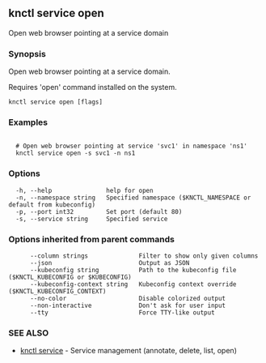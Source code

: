 ## knctl service open

Open web browser pointing at a service domain

### Synopsis

Open web browser pointing at a service domain.

Requires 'open' command installed on the system.

```
knctl service open [flags]
```

### Examples

```

  # Open web browser pointing at service 'svc1' in namespace 'ns1'
  knctl service open -s svc1 -n ns1
```

### Options

```
  -h, --help               help for open
  -n, --namespace string   Specified namespace ($KNCTL_NAMESPACE or default from kubeconfig)
  -p, --port int32         Set port (default 80)
  -s, --service string     Specified service
```

### Options inherited from parent commands

```
      --column strings              Filter to show only given columns
      --json                        Output as JSON
      --kubeconfig string           Path to the kubeconfig file ($KNCTL_KUBECONFIG or $KUBECONFIG)
      --kubeconfig-context string   Kubeconfig context override ($KNCTL_KUBECONFIG_CONTEXT)
      --no-color                    Disable colorized output
      --non-interactive             Don't ask for user input
      --tty                         Force TTY-like output
```

### SEE ALSO

* [knctl service](knctl_service.md)	 - Service management (annotate, delete, list, open)

